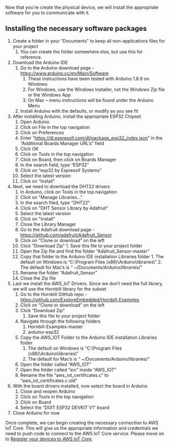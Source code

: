 Now that you're create the physical device, we will install the appropriate software for you to communicate with it.

## Installing the necessary software packages

1.  Create a folder in your “Documents” to keep all non-applications files for your project
    1.  You can create the folder somewhere else, but use this for reference.
2.  Download the Arduino IDE
    1.  Go to the Arduino download page - <https://www.arduino.cc/en/Main/Software>
        1.  These instructions have been tested with Arduino 1.8.9 on Windows
        2.  For Windows, use the Windows Installer, not the Windows Zip file or the Windows App
        3.  On Mac – menu instructions will be found under the Arduino Menu
    2.  Install Arduino with the defaults, or modify as you see fit
3.  After installing Arduino, install the appropriate ESP32 Chipset
    1.  Open Arduino
    2.  Click on File in the top navigation
    3.  Click on Preferences
    4.  Enter “<https://dl.espressif.com/dl/package_esp32_index.json>” in the “Additional Boards Manager URL’s” field
    5.  Click OK
    6.  Click on Tools in the top navigation
    7.  Click on Board, then click on Boards Manager
    8.  In the search field, type “ESP32”
    9.  Click on “esp32 by Espressif Systems”
    10. Select the latest version
    11. Click on “Install”
4.  Next, we need to download the DHT22 drivers
    1.  In Arduino, click on Tools in the top navigation
    2.  Click on "Manage Libraries..."
    3.  In the search filed, type "DHT22"
    4.  Click on "DHT Sensor Library by Adafruit"
    5.  Select the latest version
    6.  Click on "Install"
    7.  Close the Library Manager
    8.  Go to the Adafruit download page - <https://github.com/adafruit/Adafruit_Sensor>
    9.  Click on “Clone or download” on the left
    10.  Click “Download Zip”
        1.  Save this file to your project folder
    11.  Open the Zip file and find the folder “Adafruit_Sensor-master”
    12.  Copy that folder to the Arduino IDE installation Libraries folder
        1.  The default on Windows is “C:\\Program Files (x86)\\Arduino\\libraries\\”
        2.  The default for Mac’s is “ \~/Documents/Arduino/libraries/”
    13.  Rename the folder “Adafruit_Sensor”
    14.  Close the Zip file
5.  Last we install the AWS_IoT Drivers. Since we don’t need the full library, we will use the Hornbill library for the subset
    1.  Go to the Hornbill GitHub repo - <https://github.com/ExploreEmbedded/Hornbill-Examples>
    2.  Click on “Clone or download” on the left
    3.  Click “Download Zip”
        1.  Save this file to your project folder
    4.  Navigate through the following folders
        1.  Hornbill-Examples-master
        2.  arduino-esp32
    5.  Copy the AWS_IOT Folder to the Arduino IDE installation Libraries folder
        1.  The default on Windows is “C:\\Program Files (x86)\\Arduino\\libraries\\”
        2.  The default for Mac’s is “ \~/Documents/Arduino/libraries/”
    6.  Open the folder called “AWS_IOT”
    7.  Open the folder called “src” inside “AWS_IOT”
    8.  Rename the file “aws_iot_certificates.c” to “aws_iot_certificates.c.old”
6.  With the board drivers installed, now select the board in Arduino
    1.  Close and reopen Arduino
    2.  Click on Tools in the top navigation
    3.  Click on Board
    4.  Select the “DOIT ESP32 DEVKIT V1” board
7.  Close Arduino for now

Once complete, we can begin creating the necessary connection to AWS IoT Core. This will give us the appropriate information and credentials we need to push code to connect to the AWS IoT Core service. Please move on to [Register your devices to AWS IoT Core](Register%20devices%20to%20AWS%20IoT.md).
